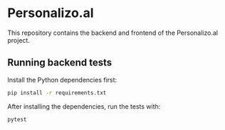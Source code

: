# Personalizo.al

This repository contains the backend and frontend of the Personalizo.al project.

## Running backend tests

Install the Python dependencies first:

```bash
pip install -r requirements.txt
```

After installing the dependencies, run the tests with:

```bash
pytest
```

